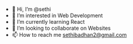 - 👋 Hi, I’m @sethi
- 👀 I’m interested in Web Development
- 🌱 I’m currently learning React
- 💞️ I’m looking to collaborate on Websites
- 📫 How to reach me sethibadhan2@gmail.com

<!---
sethibadhan/sethibadhan is a ✨ special ✨ repository because its `README.md` (this file) appears on your GitHub profile.
You can click the Preview link to take a look at your changes.
--->
